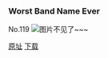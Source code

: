 ### Worst Band Name Ever
No.119
![图片不见了~~~](https://imgs.xkcd.com/comics/hedgeclipper.jpg)

[原址](https://xkcd.com//119) [下载](https://imgs.xkcd.com/comics/hedgeclipper.jpg)

